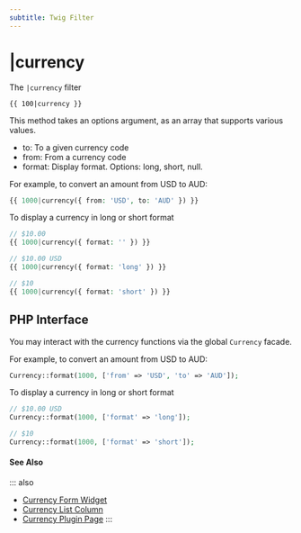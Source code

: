 ```yaml
---
subtitle: Twig Filter
---
```

# |currency

The `|currency` filter

```twig
{{ 100|currency }}
```

This method takes an options argument, as an array that supports various values.

- to: To a given currency code
- from: From a currency code
- format: Display format. Options: long, short, null.

For example, to convert an amount from USD to AUD:

```php
{{ 1000|currency({ from: 'USD', to: 'AUD' }) }}
```

To display a currency in long or short format

```php
// $10.00
{{ 1000|currency({ format: '' }) }}

// $10.00 USD
{{ 1000|currency({ format: 'long' }) }}

// $10
{{ 1000|currency({ format: 'short' }) }}
```

## PHP Interface

You may interact with the currency functions via the global `Currency` facade.

For example, to convert an amount from USD to AUD:

```php
Currency::format(1000, ['from' => 'USD', 'to' => 'AUD']);
```

To display a currency in long or short format

```php
// $10.00 USD
Currency::format(1000, ['format' => 'long']);

// $10
Currency::format(1000, ['format' => 'short']);
```


#### See Also

::: also
* [Currency Form Widget](../../element/form/widget-currency.md)
* [Currency List Column](../../element/lists/column-currency.md)
* [Currency Plugin Page](https://octobercms.com/plugin/responsiv-currency)
:::
